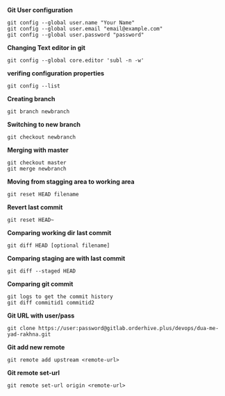 __Git User configuration__

    git config --global user.name "Your Name"
    git config --global user.email "email@example.com"
    git config --global user.password "password"

__Changing Text editor in git__

    git config --global core.editor 'subl -n -w'

__verifing configuration properties__
    
    git config --list

__Creating branch__
    
    git branch newbranch

__Switching to new branch__

    git checkout newbranch

__Merging with master__

    git checkout master
    git merge newbranch

__Moving from stagging area to working area__
    
    git reset HEAD filename

__Revert last commit__

    git reset HEAD~

__Comparing working dir last commit__
    
    git diff HEAD [optional filename]

__Comparing staging are with last commit__
    
    git diff --staged HEAD

__Comparing git commit__

    git logs to get the commit history
    git diff commitid1 commitid2

__Git URL with user/pass__
    
    git clone https://user:password@gitlab.orderhive.plus/devops/dua-me-yad-rakhna.git

__Git add new remote__

    git remote add upstream <remote-url>

__Git remote set-url__

    git remote set-url origin <remote-url>